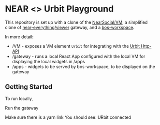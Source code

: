 # NEAR <> Urbit Playground

This repository is set up with a clone of the [NearSocial/VM](), a simplified clone of [near-everything/viewer]() gateway, and a [bos-workspace]().

In more detail:

- /VM - exposes a VM element `Urbit` for integrating with the [Urbit Http-API](https://developers.urbit.org/guides/additional/http-api-guide)
- /gateway - runs a local React App configured with the local VM for displaying the local widgets in /apps
- /apps - widgets to be served by bos-workspace, to be displayed on the gateway

## Getting Started

To run locally, 

Run the gateway



Make sure there is a yarn link
You should see: URbit connected